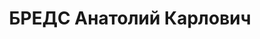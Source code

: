 ---
title: БРЕДС Анатолий Карлович
description: '1891 р. н., с. Свер-берги Ліфляндської губ. Латиш, освіта н. серед-ня,
  зав. окрфінвідділом. Проживав у м. Новоград-Волинськ Київської обл.

  Заарештований 23 лип-ня 1937 р. Обвинувачувався за ст. 54-7, 54-11 КК УРСР. За вироком
  ВК ВС СРСР від 23 грудня 1937 р. розстріляний 23 грудня 1937 р.

  Реабілітований у 1959 р.'
---